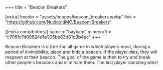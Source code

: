 +++
title = "Beacon Breakers"

[extra]
header = "assets/images/beacon_breakers.webp"
link = "https://github.com/NucleoidMC/Beacon-Breakers"

[[extra.contributors]]
name = "haykam"
minecraft = "c705fc7d09624d1e905bb83d81d9b4ec"
+++

Beacon Breakers is a free-for-all game in which players must, during a period of invincibility, place and hide a beacon. If the player dies, they will respawn at their beacon. The goal of the game is then to try and break other people's beacons and eliminate them. The last player standing wins!
